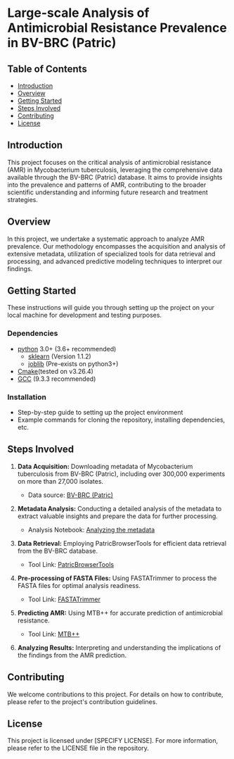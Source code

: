 # Large-scale Analysis of Antimicrobial Resistance Prevalence in BV-BRC (Patric)

## Table of Contents
- [Introduction](#introduction)
- [Overview](#overview)
- [Getting Started](#getting-started)
- [Steps Involved](#steps-involved)
- [Contributing](#contributing)
- [License](#license)

## Introduction
This project focuses on the critical analysis of antimicrobial resistance (AMR) in Mycobacterium tuberculosis, leveraging the comprehensive data available through the BV-BRC (Patric) database. It aims to provide insights into the prevalence and patterns of AMR, contributing to the broader scientific understanding and informing future research and treatment strategies.

## Overview
In this project, we undertake a systematic approach to analyze AMR prevalence. Our methodology encompasses the acquisition and analysis of extensive metadata, utilization of specialized tools for data retrieval and processing, and advanced predictive modeling techniques to interpret our findings.

## Getting Started
These instructions will guide you through setting up the project on your local machine for development and testing purposes.

### Dependencies
* [python](https://www.python.org/) 3.0+ (3.6+ recommended)
    - [sklearn](https://scikit-learn.org/stable/whats_new/v1.1.html#version-1-1-2) (Version 1.1.2) 
    - [joblib](https://joblib.readthedocs.io/en/stable/) (Pre-exists on python3+)
* [Cmake](https://cmake.org/)(tested on v3.26.4)
* [GCC](https://gcc.gnu.org/) (9.3.3 recommended)



### Installation
- Step-by-step guide to setting up the project environment
- Example commands for cloning the repository, installing dependencies, etc.

## Steps Involved

1. **Data Acquisition:** Downloading metadata of Mycobacterium tuberculosis from BV-BRC (Patric), including over 300,000 experiments on more than 27,000 isolates.
    - Data source: [BV-BRC (Patric)](https://www.bv-brc.org/)

2. **Metadata Analysis:** Conducting a detailed analysis of the metadata to extract valuable insights and prepare the data for further processing.
    - Analysis Notebook: [Analyzing the metadata](https://github.com/M-Serajian/Scientific_reports_MTB_plus_plus/blob/main/patric_metadata_analisys/patric_metadata_analysis.ipynb)

3. **Data Retrieval:** Employing PatricBrowserTools for efficient data retrieval from the BV-BRC database.
    - Tool Link: [PatricBrowserTools](https://github.com/M-Serajian/PatricBrowserTools)

4. **Pre-processing of FASTA Files:** Using FASTATrimmer to process the FASTA files for optimal analysis readiness.
    - Tool Link: [FASTATrimmer](https://github.com/M-Serajian/FASTATrimmer)

5. **Predicting AMR:** Using MTB++ for accurate prediction of antimicrobial resistance.
    - Tool Link: [MTB++](https://github.com/M-Serajian/MTB-plus-plus)

6. **Analyzing Results:** Interpreting and understanding the implications of the findings from the AMR prediction.

## Contributing
We welcome contributions to this project. For details on how to contribute, please refer to the project's contribution guidelines.

## License
This project is licensed under [SPECIFY LICENSE]. For more information, please refer to the LICENSE file in the repository.
